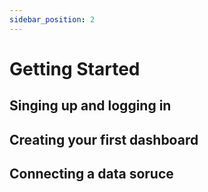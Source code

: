 ```yaml
---
sidebar_position: 2
---
```

# Getting  Started
## Singing up and logging in
## Creating your first dashboard
## Connecting a data soruce